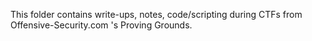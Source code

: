 This folder contains write-ups, notes, code/scripting during CTFs from Offensive-Security.com 's Proving Grounds.
